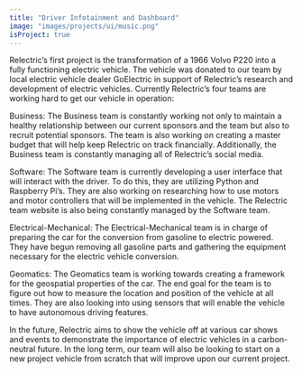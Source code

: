 ```yaml
---
title: "Driver Infotainment and Dashboard"
image: "images/projects/ui/music.png"
isProject: true
---
```


Relectric’s first project is the transformation of a 1966 Volvo P220 into a fully functioning electric vehicle. The vehicle was donated to our team by local electric vehicle dealer GoElectric in support of Relectric’s research and development of electric vehicles. Currently Relectric’s four teams are working hard to get our vehicle in operation:

Business: The Business team is constantly working not only to maintain a healthy relationship between our current sponsors and the team but also to recruit potential sponsors. The team is also working on creating a master budget that will help keep Relectric on track financially. Additionally, the Business team is constantly managing all of Relectric’s social media.

Software: The Software team is currently developing a user interface that will interact with the driver. To do this, they are utilizing Python and Raspberry Pi’s. They are also working on researching how to use motors and motor controllers that will be implemented in the vehicle. The Relectric team website is also being constantly managed by the Software team.

Electrical-Mechanical: The Electrical-Mechanical team is in charge of preparing the car for the conversion from gasoline to electric powered. They have begun removing all gasoline parts and gathering the equipment necessary for the electric vehicle conversion.

Geomatics: The Geomatics team is working towards creating a framework for the geospatial properties of the car. The end goal for the team is to figure out how to measure the location and position of the vehicle at all times. They are also looking into using sensors that will enable the vehicle to have autonomous driving features.

In the future, Relectric aims to show the vehicle off at various car shows and events to demonstrate the importance of electric vehicles in a carbon-neutral future. In the long term, our team will also be looking to start on a new project vehicle from scratch that will improve upon our current project.

